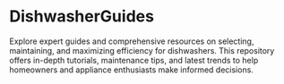 # DishwasherGuides
Explore expert guides and comprehensive resources on selecting, maintaining, and maximizing efficiency for dishwashers. This repository offers in-depth tutorials, maintenance tips, and latest trends to help homeowners and appliance enthusiasts make informed decisions.
